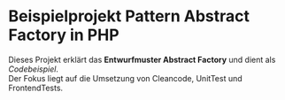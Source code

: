 # Beispielprojekt Pattern Abstract Factory in PHP
Dieses Projekt erklärt das **Entwurfmuster Abstract Factory** und dient als *Codebeispiel*.  
Der Fokus liegt auf die Umsetzung von Cleancode, UnitTest und FrontendTests.   
